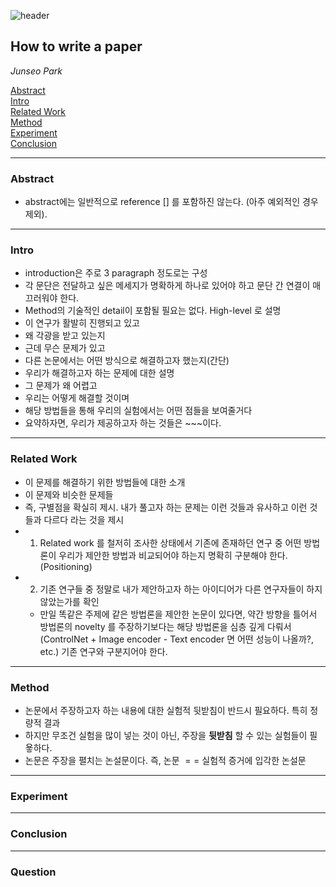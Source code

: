 ![header](https://capsule-render.vercel.app/api?type=waving&color=auto&height=80&section=header&text=Welcome%20Paper%20Review&fontSize=50)


## How to write a paper
*Junseo Park*


[Abstract](#abstract)</br>
[Intro](#intro)</br>
[Related Work](#related-work)</br>
[Method](#method)</br>
[Experiment](#experiment)</br>
[Conclusion](#conclusion)</br>

***
### <strong>Abstract</strong>
- abstract에는 일반적으로 reference [] 를 포함하진 않는다. (아주 예외적인 경우 제외). 


***

### <strong>Intro</strong>
- introduction은 주로 3 paragraph 정도로는 구성
- 각 문단은 전달하고 싶은 메세지가 명확하게 하나로 있어야 하고 문단 간 연결이 매끄러워야 한다.
- Method의 기술적인 detail이 포함될 필요는 없다. High-level 로 설명
- 이 연구가 활발히 진행되고 있고
- 왜 각광을 받고 있는지
- 근데 무슨 문제가 있고
- 다른 논문에서는 어떤 방식으로 해결하고자 했는지(간단)
- 우리가 해결하고자 하는 문제에 대한 설명
- 그 문제가 왜 어렵고
- 우리는 어떻게 해결할 것이며
- 해당 방법들을 통해 우리의 실험에서는 어떤 점들을 보여줄거다
- 요약하자면, 우리가 제공하고자 하는 것들은 ~~~이다.

***

### <strong>Related Work</strong>
- 이 문제를 해결하기 위한 방법들에 대한 소개
- 이 문제와 비슷한 문제들
- 즉, 구별점을 확실히 제시. 내가 풀고자 하는 문제는 이런 것들과 유사하고 이런 것들과 다르다 라는 것을 제시
- 1. Related work 를 철저히 조사한 상태에서 기존에 존재하던 연구 중 어떤 방법론이 우리가 제안한 방법과 비교되어야 하는지 명확히 구분해야 한다. (Positioning)
- 2. 기존 연구들 중 정말로 내가 제안하고자 하는 아이디어가 다른 연구자들이 하지 않았는가를 확인
  - 만일 똑같은 주제에 같은 방법론을 제안한 논문이 있다면, 약간 방향을 틀어서 방법론의 novelty 를 주장하기보다는 해당 방법론을 심층 깊게 다뤄서 (ControlNet + Image encoder - Text encoder 면 어떤 성능이 나올까?, etc.) 기존 연구와 구분지어야 한다.


***

### <strong>Method</strong>

- 논문에서 주장하고자 하는 내용에 대한 실험적 뒷받침이 반드시 필요하다. 특히 정량적 결과
- 하지만 무조건 실험을 많이 넣는 것이 아닌, 주장을 **뒷받침** 할 수 있는 실험들이 필욯하다. 
- 논문은 주장을 펼치는 논설문이다. 즉, 논문 $==$ 실험적 증거에 입각한 논설문

***

### <strong>Experiment</strong>


***

### <strong>Conclusion</strong>


***

### <strong>Question</strong>



